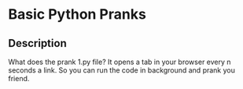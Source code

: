 # Basic Python Pranks

## Description

What does the prank 1.py file? It opens a tab in your browser every n seconds a link. So you can run the code in background and prank you friend.
